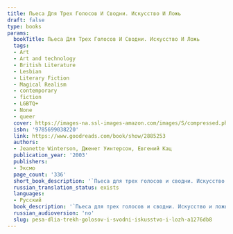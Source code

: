```yaml
---
title: Пьеса Для Трех Голосов И Сводни. Искусство И Ложь
draft: false
type: books
params:
  bookTitle: Пьеса Для Трех Голосов И Сводни. Искусство И Ложь
  tags:
  - Art
  - Art and technology
  - British Literature
  - Lesbian
  - Literary Fiction
  - Magical Realism
  - contemporary
  - fiction
  - LGBTQ+
  - None
  - queer
  cover: https://images-na.ssl-images-amazon.com/images/S/compressed.photo.goodreads.com/books/1203799865i/2885253.jpg
  isbn: '9785699038220'
  link: https://www.goodreads.com/book/show/2885253
  authors:
  - Jeanette Winterson, Дженет Уинтерсон, Евгений Кац
  publication_year: '2003'
  publishers:
  - Эксмо
  page_count: '336'
  short_book_description: '`Пьеса для трех голосов и сводни. Искусство и ложь` - изящная и глубокая импровизация самого провокационного британского автора последнего деcятилетия Дженет Уинтерсон, поэма в прозе об искусстве,...'
  russian_translation_status: exists
  languages:
  - Русский
  book_description: '`Пьеса для трех голосов и сводни. Искусство и ложь` - изящная и глубокая импровизация самого провокационного британского автора последнего деcятилетия Дженет Уинтерсон, поэма в прозе об искусстве, эротике и личности. В этой фантазии, разворачивающейся по законам живописи и музыки, Гендель, Пикассо и Сапфо отправляются в мертвом поезде на поиски истины, света и любви - но что отыщут они, спасаясь от ужаса серости и обыденности?<br /><br />Дженет Уинтерсон (р. 1959) - автор хорошо известных российскому читателю романов `Тайнопись плоти` и `Страсть`, переведенных на 17 языков, лауреат нескольких европейских и американских литературных премий. `Пьеса для трех голосов и сводни. Искусство и ложь` публикуется на русском языке впервые.'
  russian_audioversion: 'no'
  slug: pesa-dlia-trekh-golosov-i-svodni-iskusstvo-i-lozh-a1276db8
---
```

